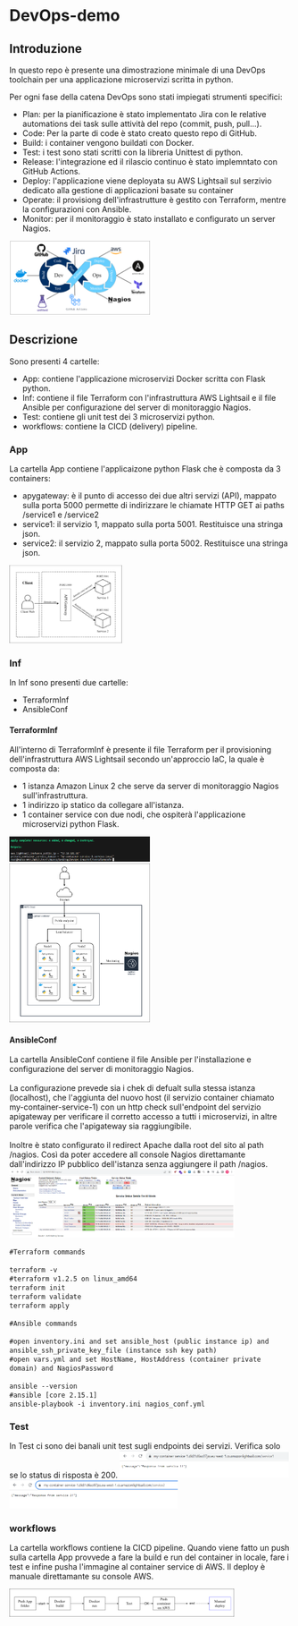 # DevOps-demo

<h2> Introduzione </h2>
In questo repo è presente una dimostrazione minimale di una DevOps toolchain per una applicazione microservizi scritta in python.

Per ogni fase della catena DevOps sono stati impiegati strumenti specifici:

- Plan: per la pianificazione è stato implementato Jira con le relative automations dei task sulle attività del repo (commit, push, pull...).
- Code: Per la parte di code è stato creato questo repo di GitHub.
- Build: i container vengono buildati con Docker.
- Test: i test sono stati scritti con la libreria Unittest di python.
- Release: l'integrazione ed il rilascio continuo è stato implemntato con GitHub Actions.
- Deploy: l'applicazione viene deployata su AWS Lightsail sul serzivio dedicato alla gestione di applicazioni basate su container
- Operate: il provisiong dell'infrastrutture è gestito con Terraform, mentre la configurazioni con Ansible.
- Monitor: per il monitoraggio è stato installato e configurato un server Nagios.


 <img src="Img/DevOpsToolChainFlow.png" width="50%">

<h2> Descrizione</h2>
Sono presenti 4 cartelle:

- App: contiene l'applicazione microservizi Docker scritta con Flask python.
- Inf: contiene il file Terraform con l'infrastruttura AWS Lightsail e il file Ansible per configurazione del server di monitoraggio Nagios.
- Test: contiene gli unit test dei 3 microservizi python.
- workflows: contiene la CICD (delivery) pipeline.

<h3> App </h3>
La cartella App contiene l'applicaizone python Flask che è composta da 3 containers:

- apygateway: è il punto di accesso dei due altri servizi (API), mappato sulla porta 5000 permette di indirizzare le chiamate HTTP GET ai paths /service1 e /service2
- service1: il servizio 1, mappato sulla porta 5001. Restituisce una stringa json.
- service2: il servizio 2, mappato sulla porta 5002. Restituisce una stringa json.

<img src="Img/MicroserviceDiagram.png" width="40%">

<h3> Inf </h3>
In Inf sono presenti due cartelle:

- TerraformInf
- AnsibleConf


<h4> TerraformInf </h4>

All'interno di TerraformInf è presente il file Terraform per il provisioning dell'infrastruttura AWS Lightsail secondo un'approccio IaC, la quale è composta da:
- 1 istanza Amazon Linux 2 che serve da server di monitoraggio Nagios sull'infrastruttura.
- 1 indirizzo ip statico da collegare all'istanza.
- 1 container service con due nodi, che ospiterà l'applicazione microservizi python Flask.
 <img src="Img/TerraformApply.png" width="50%">
  <img src="Img/InfAWS.png" width="50%">

<h4> AnsibleConf </h4>

La cartella AnsibleConf contiene il file Ansible per l'installazione e configurazione del server di monitoraggio Nagios. <br>
<br>
La configurazione prevede sia i chek di defualt sulla stessa istanza (localhost), che l'aggiunta del nuovo host (il servizio container chiamato my-container-service-1) con un http check sull'endpoint del servizio apigateway per verificare il corretto accesso a tutti i microservizi, in altre parole verifica che l'apigateway sia raggiungibile. <br>
<br>
Inoltre è stato configurato il redirect Apache dalla root del sito al path /nagios. Così da poter accedere all console Nagios direttamante dall'indirizzo IP pubblico dell'istanza senza aggiungere il path /nagios. <br>
  <img src="Img/Nagios.png" width="80%">
```
#Terraform commands

terraform -v
#terraform v1.2.5 on linux_amd64
terraform init
terraform validate
terraform apply

#Ansible commands

#open inventory.ini and set ansible_host (public instance ip) and ansible_ssh_private_key_file (instance ssh key path)
#open vars.yml and set HostName, HostAddress (container private domain) and NagiosPassword

ansible --version
#ansible [core 2.15.1]
ansible-playbook -i inventory.ini nagios_conf.yml
```
<h3> Test </h3>
In Test ci sono dei banali unit test sugli endpoints dei servizi. Verifica solo se lo status di risposta è 200.
  <img src="Img/Service1.png" width="60%">
    <img src="Img/Service2.png" width="60%">

<h3> workflows </h3>

La cartella workflows contiene la CICD pipeline. Quando viene fatto un push sulla cartella App provvede a fare la build e run del container in locale, fare i test e infine pusha l'immagine al container service di AWS.
Il deploy è manuale direttamante su console AWS.

  <img src="Img/CICDGitHubAction.png" width="80%">






  
